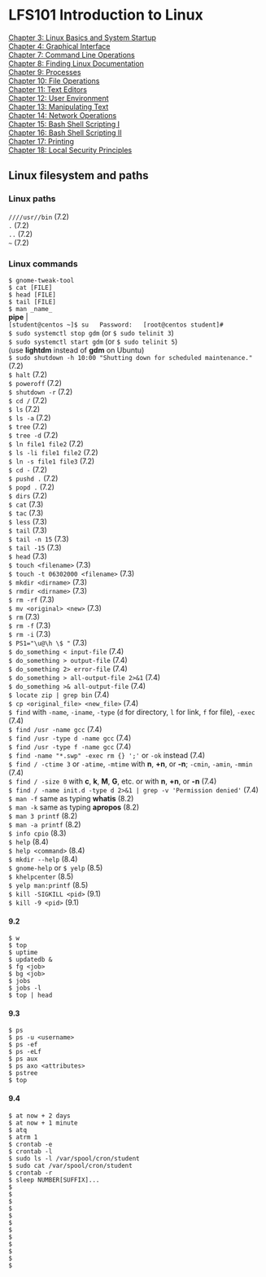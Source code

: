 LFS101 Introduction to Linux
=====

[Chapter 3: Linux Basics and System Startup](lfs101_chapter_notes/lfs101-03-basics.md)  
[Chapter 4: Graphical Interface](lfs101_chapter_notes/lfs101-04-graphical_interface.md)  
[Chapter 7: Command Line Operations](lfs101_chapter_notes/lfs101-07-command_line.md)  
[Chapter 8: Finding Linux Documentation](lfs101_chapter_notes/lfs101-08-documentation.md)  
[Chapter 9: Processes](lfs101_chapter_notes/lfs101-09-processes.md)  
[Chapter 10: File Operations](lfs101_chapter_notes/lfs101-10-file_operations.md)  
[Chapter 11: Text Editors](lfs101_chapter_notes/lfs101-11-text_editors.md)  
[Chapter 12: User Environment](lfs101_chapter_notes/lfs101-12-user_environment.md)  
[Chapter 13: Manipulating Text](lfs101_chapter_notes/lfs101-13-manipulating_text.md)  
[Chapter 14: Network Operations](lfs101_chapter_notes/lfs101-14-network_operations.md)  
[Chapter 15: Bash Shell Scripting I](lfs101_chapter_notes/lfs101-15-bash_scripting_1.md)  
[Chapter 16: Bash Shell Scripting II](lfs101_chapter_notes/lfs101-16-bash_scripting_2.md)  
[Chapter 17: Printing](lfs101_chapter_notes/lfs101-17-printing.md)  
[Chapter 18: Local Security Principles](lfs101_chapter_notes/lfs101-18-security_principles.md)  

Linux filesystem and paths
-----

### Linux paths
`////usr//bin` (7.2)  
`.` (7.2)  
`..` (7.2)  
`~` (7.2)  


### Linux commands
`$ gnome-tweak-tool`  
`$ cat [FILE]`  
`$ head [FILE]`  
`$ tail [FILE]`  
`$ man _name_`  
**pipe** |  
`[student@centos ~]$ su  
Password:  
[root@centos student]#`  
`$ sudo systemctl stop gdm`  (or `$ sudo telinit 3`)  
`$ sudo systemctl start gdm`  (or `$ sudo telinit 5`)  
(use **lightdm** instead of **gdm** on Ubuntu)  
`$ sudo shutdown -h 10:00 "Shutting down for scheduled maintenance."` (7.2)  
`$ halt` (7.2)  
`$ poweroff` (7.2)  
`$ shutdown -r` (7.2)  
`$ cd /` (7.2)  
`$ ls` (7.2)  
`$ ls -a` (7.2)  
`$ tree` (7.2)  
`$ tree -d` (7.2)  
`$ ln file1 file2` (7.2)  
`$ ls -li file1 file2` (7.2)  
`$ ln -s file1 file3` (7.2)  
`$ cd -` (7.2)  
`$ pushd .` (7.2)  
`$ popd .` (7.2)  
`$ dirs` (7.2)  
`$ cat` (7.3)  
`$ tac` (7.3)  
`$ less` (7.3)  
`$ tail` (7.3)  
`$ tail -n 15` (7.3)  
`$ tail -15` (7.3)  
`$ head` (7.3)  
`$ touch <filename>` (7.3)  
`$ touch -t 06302000 <filename>` (7.3)  
`$ mkdir <dirname>` (7.3)  
`$ rmdir <dirname>` (7.3)  
`$ rm -rf` (7.3)  
`$ mv <original> <new>` (7.3)  
`$ rm` (7.3)  
`$ rm -f` (7.3)  
`$ rm -i` (7.3)  
`$ PS1="\u@\h \$ "` (7.3)  
`$ do_something < input-file` (7.4)  
`$ do_something > output-file` (7.4)  
`$ do_something 2> error-file` (7.4)  
`$ do_something > all-output-file 2>&1` (7.4)  
`$ do_something >& all-output-file` (7.4)  
`$ locate zip | grep bin` (7.4)  
`$ cp <original_file> <new_file>` (7.4)  
`$ find` with `-name`, `-iname`, `-type` (`d` for directory, `l` for link, `f` for file), `-exec` (7.4)  
`$ find /usr -name gcc` (7.4)  
`$ find /usr -type d -name gcc` (7.4)  
`$ find /usr -type f -name gcc` (7.4)  
`$ find -name "*.swp" -exec rm {} ';'` or `-ok` instead (7.4)  
`$ find / -ctime 3` or `-atime`, `-mtime` with **n**, **+n**, or **-n**; `-cmin`, `-amin`, `-mmin` (7.4)  
`$ find / -size 0` with **c**, **k**, **M**, **G**, etc. or with **n**, **+n**, or **-n** (7.4)  
`$ find / -name init.d -type d 2>&1 | grep -v 'Permission denied'` (7.4)  
`$ man -f` same as typing **whatis** (8.2)  
`$ man -k` same as typing **apropos** (8.2)  
`$ man 3 printf` (8.2)  
`$ man -a printf` (8.2)  
`$ info cpio` (8.3)  
`$ help` (8.4)  
`$ help <command>` (8.4)  
`$ mkdir --help` (8.4)  
`$ gnome-help` or `$ yelp` (8.5)  
`$ khelpcenter` (8.5)  
`$ yelp man:printf` (8.5)  
`$ kill -SIGKILL <pid>` (9.1)  
`$ kill -9 <pid>` (9.1)  
#### 9.2
`$ w`  
`$ top`  
`$ uptime`  
`$ updatedb &`  
`$ fg <job>`  
`$ bg <job>`  
`$ jobs`  
`$ jobs -l`  
`$ top | head`  
#### 9.3
`$ ps`  
`$ ps -u <username>`  
`$ ps -ef`  
`$ ps -eLf`  
`$ ps aux`  
`$ ps axo <attributes>`  
`$ pstree`  
`$ top`  
#### 9.4
`$ at now + 2 days`  
`$ at now + 1 minute`  
`$ atq`  
`$ atrm 1`  
`$ crontab -e`  
`$ crontab -l`  
`$ sudo ls -l /var/spool/cron/student`  
`$ sudo cat /var/spool/cron/student`  
`$ crontab -r`  
`$ sleep NUMBER[SUFFIX]...`  
`$ `  
`$ `  
`$ `  
`$ `  
`$ `  
`$ `  
`$ `  
`$ `  
`$ `  
`$ `  
`$ `  
`$ `  